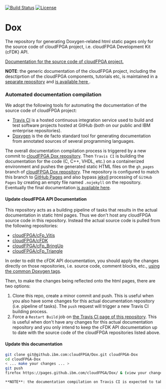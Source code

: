 [![Build Status](https://travis.ibm.com/cloudFPGA/Dox.svg?token=8sgWzx3xuqu53CzFUy8K&branch=master)](https://travis.ibm.com/cloudFPGA/Dox) [![License](https://img.shields.io/badge/License-Apache%202.0-blue.svg)](https://opensource.org/licenses/Apache-2.0)


# Dox
The repository for generating Doxygen-related html static pages only for the source code of cloudFPGA project, 
i.e. cloudFPGA Development Kit (cFDK) API.

[Documentation for the source code of cloudFPGA project.](https://pages.github.ibm.com/cloudFPGA/Dox/)

**NOTE**: the generic documentation of the cloudFPGA project, including the desctiprtion of the cloudFPGA components,
tutorials etc, is maintained in a [separate repository](https://github.ibm.com/cloudFPGA/Doc/) and [is available here ](https://pages.github.ibm.com/cloudFPGA/Doc/).


### Automated documentation compilation

We adopt the following tools for automating the documentation of the source code of cloudFPGA project:
* [Travis CI](https://travis-ci.org/) is a hosted continuous integration service used to build and test software projects hosted at GitHub (both on our public and IBM enterprise repositories).
* [Doxygen](http://www.doxygen.nl/) is the de facto standard tool for generating documentation from annotated sources of several programming languages.

The overall documentation compilation process is triggered by a new commit to 
[cloudFPGA Dox repository](https://github.ibm.com/cloudFPGA/Dox). Then `Travis CI` is building the documentation for 
the code (C, C++, VHDL, etc.) on a containerized environment and pushes the generated static HTML files on the 
`gh_pages` branch of [cloudFPGA Dox repository](https://github.ibm.com/cloudFPGA/Dox). The repository is configured 
to match this branch to [GitHub Pages](https://help.github.com/en/github/working-with-github-pages/getting-started-with-github-pages) 
and also bypass [jekyll](https://jekyllrb.com/) processing of `GitHub Pages` by creating an empty file named 
`.nojekyll` on the repository. Eventually the final documentation 
[is available here](https://pages.github.ibm.com/cloudFPGA/Dox/).

#### Update cloudFPGA API Documentation

This repository acts as a building pipeline of tasks that results in the actual documentation in static html pages. 
Thus we don't host any cloudFPGA source code in this repository. 
Instead the actual source code is pulled from the following repositories:

* [cloudFPGA/cFp_Vitis](https://github.ibm.com/cloudFPGA/cFp_Vitis)
* [cloudFPGA/cFDK](https://github.ibm.com/cloudFPGA/cFDK)
* [cloudFPGA/cFp_BringUp](https://github.ibm.com/cloudFPGA/cFp_BringUp)
* [cloudFPGA/cFp_Triangle](https://github.ibm.com/cloudFPGA/cFp_Triangle)

In order to edit the cFDK API documentation, you should apply the changes directly on those repositories, 
i.e. source code, comment blocks, etc., [using the common Doxygen tags](http://www.doxygen.nl/manual/docblocks.html).

Then, to make the changes being reflected onto the html pages, there are two options:
1. Clone this repo, create a minor commit and push. This is useful when you also have some changes for this actual documentation repository (i.e. pipeline of tasks). The `push` request will trigger a new Travis CI building process.
2. Force a `Restart Build` job on [the Travis CI page of this repository](https://travis.ibm.com/cloudFPGA/Dox). This is useful when don't have any changes for this actual documentation repository and you only intend to keep the cFDK API documentation up to date with the source code of the cloudFPGA repositories listed above.

#### Update this documentation

```bash
git clone git@github.ibm.com:cloudFPGA/Dox.git cloudFPGA-Dox
cd cloudFPGA-Dox
< ... make your changes ... >
git push
firefox https://pages.github.ibm.com/cloudFPGA/Dox/ & (view your changes)

**NOTE**: the documentation compilation on Travis CI is expected to take a couple of minutes, so be patient when you submit changes until the time these take effect on the documentation.
